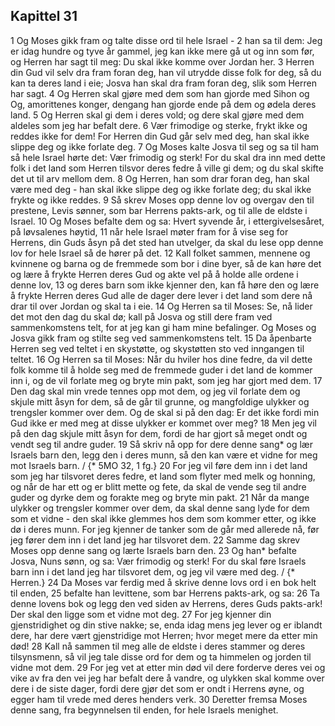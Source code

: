 ## Kapittel 31

1 Og Moses gikk fram og talte disse ord til hele Israel -
2 han sa til dem: Jeg er idag hundre og tyve år gammel, jeg kan ikke mere gå ut og inn som før, og Herren har sagt til meg: Du skal ikke komme over Jordan her.
3 Herren din Gud vil selv dra fram foran deg, han vil utrydde disse folk for deg, så du kan ta deres land i eie; Josva han skal dra fram foran deg, slik som Herren har sagt.
4 Og Herren skal gjøre med dem som han gjorde med Sihon og Og, amorittenes konger, dengang han gjorde ende på dem og ødela deres land.
5 Og Herren skal gi dem i deres vold; og dere skal gjøre med dem aldeles som jeg har befalt dere.
6 Vær frimodige og sterke, frykt ikke og reddes ikke for dem! For Herren din Gud går selv med deg, han skal ikke slippe deg og ikke forlate deg.
7 Og Moses kalte Josva til seg og sa til ham så hele Israel hørte det: Vær frimodig og sterk! For du skal dra inn med dette folk i det land som Herren tilsvor deres fedre å ville gi dem; og du skal skifte det ut til arv mellom dem.
8 Og Herren, han som drar foran deg, han skal være med deg - han skal ikke slippe deg og ikke forlate deg; du skal ikke frykte og ikke reddes.
9 Så skrev Moses opp denne lov og overgav den til prestene, Levis sønner, som bar Herrens pakts-ark, og til alle de eldste i Israel.
10 Og Moses befalte dem og sa: Hvert syvende år, i ettergivelsesåret, på løvsalenes høytid,
11 når hele Israel møter fram for å vise seg for Herrens, din Guds åsyn på det sted han utvelger, da skal du lese opp denne lov for hele Israel så de hører på det.
12 Kall folket sammen, mennene og kvinnene og barna og de fremmede som bor i dine byer, så de kan høre det og lære å frykte Herren deres Gud og akte vel på å holde alle ordene i denne lov,
13 og deres barn som ikke kjenner den, kan få høre den og lære å frykte Herren deres Gud alle de dager dere lever i det land som dere nå drar til over Jordan og skal ta i eie.
14 Og Herren sa til Moses: Se, nå lider det mot den dag du skal dø; kall på Josva og still dere fram ved sammenkomstens telt, for at jeg kan gi ham mine befalinger. Og Moses og Josva gikk fram og stilte seg ved sammenkomstens telt.
15 Da åpenbarte Herren seg ved teltet i en skystøtte, og skystøtten sto ved inngangen til teltet.
16 Og Herren sa til Moses: Når du hviler hos dine fedre, da vil dette folk komme til å holde seg med de fremmede guder i det land de kommer inn i, og de vil forlate meg og bryte min pakt, som jeg har gjort med dem.
17 Den dag skal min vrede tennes opp mot dem, og jeg vil forlate dem og skjule mitt åsyn for dem, så de går til grunne, og mangfoldige ulykker og trengsler kommer over dem. Og de skal si på den dag: Er det ikke fordi min Gud ikke er med meg at disse ulykker er kommet over meg?
18 Men jeg vil på den dag skjule mitt åsyn for dem, fordi de har gjort så meget ondt og vendt seg til andre guder.
19 Så skriv nå opp for dere denne sang* og lær Israels barn den, legg den i deres munn, så den kan være et vidne for meg mot Israels barn. / {* 5MO 32, 1 fg.}
20 For jeg vil føre dem inn i det land som jeg har tilsvoret deres fedre, et land som flyter med melk og honning, og når de har ett og er blitt mette og fete, da skal de vende seg til andre guder og dyrke dem og forakte meg og bryte min pakt.
21 Når da mange ulykker og trengsler kommer over dem, da skal denne sang lyde for dem som et vidne - den skal ikke glemmes hos dem som kommer etter, og ikke dø i deres munn. For jeg kjenner de tanker som de går med allerede nå, før jeg fører dem inn i det land jeg har tilsvoret dem.
22 Samme dag skrev Moses opp denne sang og lærte Israels barn den.
23 Og han* befalte Josva, Nuns sønn, og sa: Vær frimodig og sterk! For du skal føre Israels barn inn i det land jeg har tilsvoret dem, og jeg vil være med deg. / {* Herren.}
24 Da Moses var ferdig med å skrive denne lovs ord i en bok helt til enden,
25 befalte han levittene, som bar Herrens pakts-ark, og sa:
26 Ta denne lovens bok og legg den ved siden av Herrens, deres Guds pakts-ark! Der skal den ligge som et vidne mot deg.
27 For jeg kjenner din gjenstridighet og din stive nakke; se, enda idag mens jeg lever og er iblandt dere, har dere vært gjenstridige mot Herren; hvor meget mere da etter min død!
28 Kall nå sammen til meg alle de eldste i deres stammer og deres tilsynsmenn, så vil jeg tale disse ord for dem og ta himmelen og jorden til vidne mot dem.
29 For jeg vet at etter min død vil dere forderve deres vei og vike av fra den vei jeg har befalt dere å vandre, og ulykken skal komme over dere i de siste dager, fordi dere gjør det som er ondt i Herrens øyne, og egger ham til vrede med deres henders verk.
30 Deretter fremsa Moses denne sang, fra begynnelsen til enden, for hele Israels menighet.

